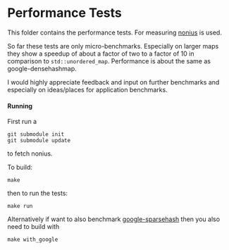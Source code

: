 Performance Tests
===
This folder contains the performance tests. For measuring [nonius](https://code.google.com/p/sparsehash/) is used. 

So far these tests are only micro-benchmarks. Especially on larger maps they show a speedup of about a factor of two to a factor of 10 in comparison to `std::unordered_map`. Performance is about the same as google-densehashmap.

I would highly appreciate feedback and input on further benchmarks and especially on ideas/places for application benchmarks.

#### Running
First run a 

```
git submodule init
git submodule update
```
to fetch nonius.

To build:

```
make
```

then to run the tests:

```
make run
```

Alternatively if want to also benchmark [google-sparsehash](https://code.google.com/p/sparsehash/) then you also need to build with

```
make with_google
```